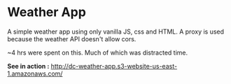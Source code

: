# Weather App
A simple weather app using only vanilla JS, css and HTML. 
A proxy is used because the weather API doesn't allow cors.

~4 hrs were spent on this. Much of which was distracted time.

__See in action :__
http://dc-weather-app.s3-website-us-east-1.amazonaws.com/